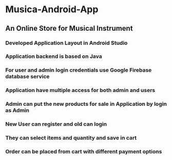 # Musica-Android-App
## An Online Store for Musical Instrument
### Developed Application Layout in Android Studio
### Application backend is based on Java
### For user and admin login credentials use Google Firebase database service
### Application have multiple access for both admin and users
### Admin can put the new products for sale in Application by login as Admin
### New User can register and old can login
### They can select items and quantity and save in cart
### Order can be placed from cart with different payment options
